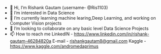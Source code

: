 - 👋 Hi, I’m Rishank Gautam (username- @Ris1103)
- 👀 I’m interested in Data Science
- 🌱 I’m currently learning machine learing,Deep Learning, and working on Computer Vision projects
- 💞️ I’m looking to collaborate on any basic level Data Science Projects
- 📫 How to reach me
 LinkedIN - https://www.linkedin.com/in/rishank-gautam-46284820a
 E-mail - rishankgautam8@gmail.com
 Kaggle - https://www.kaggle.com/andromedaprimus

<!---
Ris1103/Ris1103 is a ✨ special ✨ repository because its `README.md` (this file) appears on your GitHub profile.
You can click the Preview link to take a look at your changes.
--->
